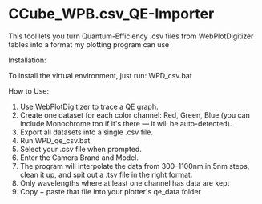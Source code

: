 # CCube_WPB.csv_QE-Importer 
This tool lets you turn Quantum-Efficiency .csv files from WebPlotDigitizer tables into a format my plotting program can use

Installation:

To install the virtual environment, just run: WPD_csv.bat

How to Use:
1. Use WebPlotDigitizer to trace a QE graph.
2. Create one dataset for each color channel: Red, Green, Blue (you can include Monochrome too if it's there — it will be auto-detected).
3. Export all datasets into a single .csv file.
4. Run WPD_qe_csv.bat
5. Select your .csv file when prompted.
6. Enter the Camera Brand and Model.
7. The program will interpolate the data from 300–1100nm in 5nm steps, clean it up, and spit out a .tsv file in the right format.
8. Only wavelengths where at least one channel has data are kept
9. Copy + paste that file into your plotter's qe_data folder
